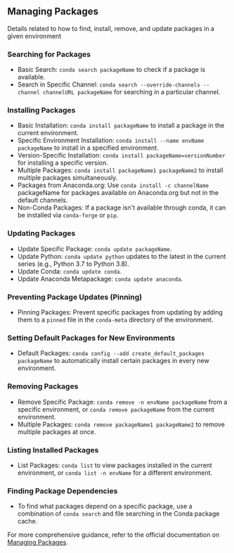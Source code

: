 
## Managing Packages

Details related to how to find, install, remove, and update packages in a given environment

### Searching for Packages

- Basic Search: `conda search packageName` to check if a package is available.
- Search in Specific Channel: `conda search --override-channels --channel channelURL packageName` for searching in a particular channel.

### Installing Packages

- Basic Installation: `conda install packageName` to install a package in the current environment.
- Specific Environment Installation: `conda install --name envName packageName` to install in a specified environment.
- Version-Specific Installation: `conda install packageName=versionNumber` for installing a specific version.
- Multiple Packages: `conda install packageName1 packageName2` to install multiple packages simultaneously.
- Packages from Anaconda.org: Use `conda install -c channelName` packageName for packages available on Anaconda.org but not in the default channels.
- Non-Conda Packages: If a package isn't available through conda, it can be installed via `conda-forge` or `pip`.

### Updating Packages

- Update Specific Package: `conda update packageName`.
- Update Python: `conda update python` updates to the latest in the current series (e.g., Python 3.7 to Python 3.8).
- Update Conda: `conda update conda`.
- Update Anaconda Metapackage: `conda update anaconda`.

### Preventing Package Updates (Pinning)

- Pinning Packages: Prevent specific packages from updating by adding them to a `pinned` file in the `conda-meta` directory of the environment.

### Setting Default Packages for New Environments

- Default Packages: `conda config --add create_default_packages packageName` to automatically install certain packages in every new environment.

### Removing Packages

- Remove Specific Package: `conda remove -n envName packageName` from a specific environment, or `conda remove packageName` from the current environment.
- Multiple Packages: `conda remove packageName1 packageName2` to remove multiple packages at once.

### Listing Installed Packages

- List Packages: `conda list` to view packages installed in the current environment, or `conda list -n envName` for a different environment.

### Finding Package Dependencies

- To find what packages depend on a specific package, use a combination of `conda search` and file searching in the Conda package cache.

For more comprehensive guidance, refer to the official documentation on [Managing Packages](https://conda.io/projects/conda/en/latest/user-guide/tasks/manage-pkgs.html).
